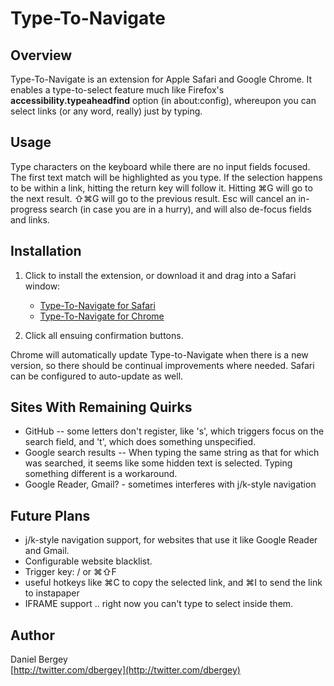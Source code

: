 Type-To-Navigate
================

Overview
--------

Type-To-Navigate is an extension for Apple Safari and Google Chrome. It enables a type-to-select feature much like Firefox's **accessibility.typeaheadfind** option (in about:config), whereupon you can select links (or any word, really) just by typing.

Usage
-----
Type characters on the keyboard while there are no input fields focused. The first text match will be highlighted as you type. If the selection happens to be within a link, hitting the return key will follow it. Hitting &#8984;G will go to the next result. &#8679;&#8984;G will go to the previous result. Esc will cancel an in-progress search (in case you are in a hurry), and will also de-focus fields and links.

Installation
------------
1. Click to install the extension, or download it and drag into a Safari window:
	
	- [Type-To-Navigate for Safari](http://dbergey.github.com/Type-To-Navigate/typetonavigate.safariextz)
	- [Type-To-Navigate for Chrome](http://dbergey.github.com/Type-To-Navigate/typetonavigate.crx)
	
2. Click all ensuing confirmation buttons.

Chrome will automatically update Type-to-Navigate when there is a new version, so there should be continual improvements where needed. Safari can be configured to auto-update as well.

Sites With Remaining Quirks
---------------------------

- GitHub -- some letters don't register, like 's', which triggers focus on the search field, and 't', which does something unspecified.
- Google search results -- When typing the same string as that for which was searched, it seems like some hidden text is selected. Typing something different is a workaround.
- Google Reader, Gmail? - sometimes interferes with j/k-style navigation

Future Plans
------------

- j/k-style navigation support, for websites that use it like Google Reader and Gmail.
- Configurable website blacklist.
- Trigger key: / or ⌘⇧F
- useful hotkeys like  ⌘C to copy the selected link, and ⌘I to send the link to instapaper
- IFRAME support .. right now you can't type to select inside them.



Author
------
Daniel Bergey  
[http://twitter.com/dbergey](http://twitter.com/dbergey)